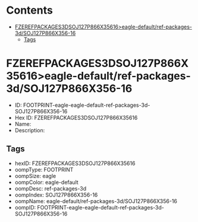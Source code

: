 



Contents
========

* [FZEREFPACKAGES3DSOJ127P866X35616>eagle-default/ref-packages-3d/SOJ127P866X356-16](#fzerefpackages3dsoj127p866x35616eagle-defaultref-packages-3dsoj127p866x356-16)
	* [Tags](#tags)

# FZEREFPACKAGES3DSOJ127P866X35616>eagle-default/ref-packages-3d/SOJ127P866X356-16

- ID: FOOTPRINT-eagle-eagle-default-ref-packages-3d-SOJ127P866X356-16
- Hex ID: FZEREFPACKAGES3DSOJ127P866X35616
- Name: 
- Description: 

## Tags

- hexID: FZEREFPACKAGES3DSOJ127P866X35616
- oompType: FOOTPRINT
- oompSize: eagle
- oompColor: eagle-default
- oompDesc: ref-packages-3d
- oompIndex: SOJ127P866X356-16
- oompName: eagle-default/ref-packages-3d/SOJ127P866X356-16
- oompID: FOOTPRINT-eagle-eagle-default-ref-packages-3d-SOJ127P866X356-16

